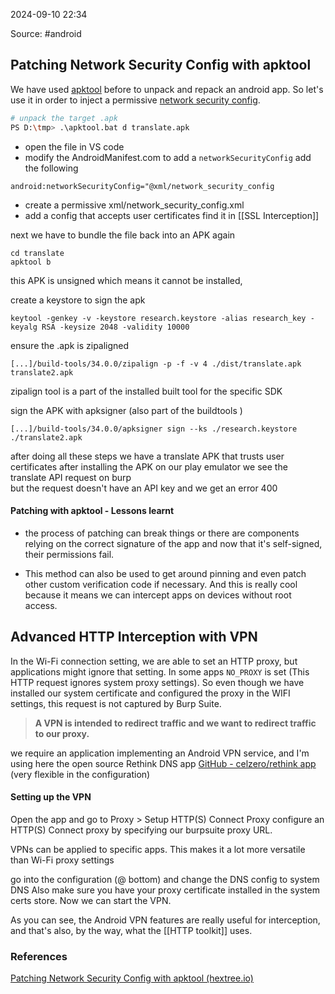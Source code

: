 
2024-09-10 22:34

Source: #android 
## Patching Network Security Config with apktool

We have used [apktool](https://apktool.org/) before to unpack and repack an android app. So let's use it in order to inject a permissive [network security config](https://developer.android.com/privacy-and-security/security-config).

```bash
# unpack the target .apk
PS D:\tmp> .\apktool.bat d translate.apk
```

- open the file in VS code
- modify the AndroidManifest.com to add a `networkSecurityConfig` add the following
```
android:networkSecurityConfig="@xml/network_security_config
```
- create a permissive xml/network_security_config.xml
- add a config that accepts user certificates find it in [[SSL Interception]]

next we have to bundle the file back into an APK again 
```shell
cd translate
apktool b
```
this APK is unsigned which means it cannot be installed, 

create a keystore to sign the apk
```
keytool -genkey -v -keystore research.keystore -alias research_key -keyalg RSA -keysize 2048 -validity 10000
```

ensure the .apk is zipaligned
```
[...]/build-tools/34.0.0/zipalign -p -f -v 4 ./dist/translate.apk translate2.apk
```
zipalign tool is a part of the installed built tool for the specific SDK 

sign the APK with apksigner (also part of the buildtools )
```
[...]/build-tools/34.0.0/apksigner sign --ks ./research.keystore ./translate2.apk
```
after doing all these steps we have a translate APK that trusts user certificates 
after installing the APK on our play emulator we see the translate API request on burp  
but the request doesn't have an API key and we get an error 400
#### Patching with apktool - Lessons learnt

- the process of patching can break things or there are components relying on the correct signature of the app and now that it's self-signed, their permissions fail.

- This method can also be used to get around pinning and even patch other custom verification code if necessary. And this is really cool because it means we can intercept apps on devices without root access.
## Advanced HTTP Interception with VPN

In the Wi-Fi connection setting, we are able to set an HTTP proxy, but applications might ignore that setting. In some apps `NO_PROXY` is set (This HTTP request ignores system proxy settings). 
So even though we have installed our system certificate and configured the proxy in the WIFI settings, this request is not captured by Burp Suite. 

> **A VPN is intended to redirect traffic and we want to redirect traffic to our proxy.**

we require an application implementing an Android VPN service, and I'm using here the open source Rethink DNS app [GitHub - celzero/rethink app](https://github.com/celzero/rethink-app) (very flexible in the configuration)
#### Setting up the VPN

Open the app and go to Proxy > Setup HTTP(S) Connect Proxy 
configure an HTTP(S) Connect proxy by specifying our burpsuite proxy URL.

VPNs can be applied to specific apps. This makes it a lot more versatile than Wi-Fi proxy settings 

go into the configuration (@ bottom) and change the DNS config to system DNS
Also make sure you have your proxy certificate installed in the system certs store.
Now we can start the VPN.

As you can see, the Android VPN features are really useful for interception, and that's also, by the way, what the [[HTTP toolkit]] uses. 
### References
[Patching Network Security Config with apktool (hextree.io)](https://app.hextree.io/courses/network-interception/advanced-interception-tricks/patching-network-security-config-with-ap)